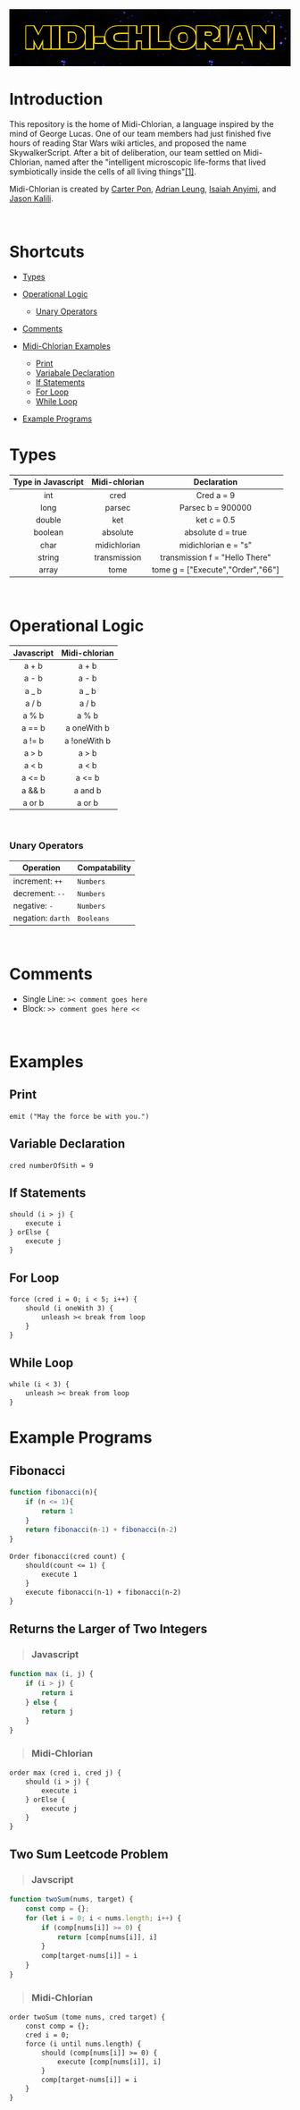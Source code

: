 <div align="center">
<img src="https://raw.githubusercontent.com/cpon00/midi-chlorian/main/docs/midichlorianlogo.png" />
</div>

# Introduction
This repository is the home of Midi-Chlorian, a language inspired by the mind of George Lucas. One of our team members had just finished five hours of reading Star Wars wiki articles, and proposed the name SkywalkerScript. After a bit of deliberation, our team settled on Midi-Chlorian, named after the "intelligent microscopic life-forms that lived symbiotically inside the cells of all living things"[[1]](https://starwars.fandom.com/wiki/Midi-chlorian). 

Midi-Chlorian is created by [Carter Pon](https://github.com/cpon00), [Adrian Leung](https://github.com/AdrianLearn), [Isaiah Anyimi](https://github.com/ianyimi), and [Jason Kalili](https://github.com/jkalili).

</br>

# Shortcuts
- [ Types ](#types)
- [ Operational Logic ](#operational-logic)
    - [ Unary Operators](#unary-operators) 
    
- [ Comments ](#comments)
- [ Midi-Chlorian Examples ](#examples)
    - [Print](#print)
    - [Variabale Declaration](#variable-declaration)
    - [If Statements](#if-statements)
    - [For Loop](#for-loop)
    - [While Loop](#while-loop)
- [Example Programs](#example-programs)





# Types

|Type in Javascript|Midi-chlorian|           Declaration              |
|:----------------:|:-----------:| :-------------------------------:  |
|      int         |  cred       |            Cred a = 9              |
|      long        |  parsec     |          Parsec b = 900000         |
|      double      |  ket        |            ket c = 0.5             |
|      boolean     |  absolute   |          absolute d = true         |
|      char        | midichlorian|          midichlorian e = "s"      |
|      string      |transmission |    transmission f = "Hello There"  |
|      array       |tome         | tome g = ["Execute","Order","66"]  |
</br>

# Operational Logic

| Javascript | Midi-chlorian |
| :--------: | :-----------: |
|   a + b    |     a + b     |
|   a - b    |     a - b     |
|   a \_ b   |    a \_ b     |
|   a / b    |     a / b     |
|   a % b    |     a % b     |
|   a == b   |  a oneWith b  |
|   a != b   | a !oneWith b  |
|   a > b    |     a > b     |
|   a < b    |     a < b     |
|   a <= b   |    a <= b     |
|   a && b   |    a and b    |
|   a or b   |    a or b     |
</br>

### Unary Operators

| Operation      |  Compatability |
| -------------- | ------------------ |
| increment: `++` | `Numbers`          |
| decrement: `--` | `Numbers`          |
| negative: `-`   | `Numbers`          |
| negation: `darth` | `Booleans`         |

<br/>


# Comments
- Single Line: ```>< comment goes here```
- Block: ```>> comment goes here << ```

<br/> 

# Examples

## Print
```
emit ("May the force be with you.")
```

## Variable Declaration
```
cred numberOfSith = 9

```
## If Statements
```
should (i > j) {
    execute i
} orElse {
    execute j
}
```   
## For Loop
```
force (cred i = 0; i < 5; i++) {
    should (i oneWith 3) {
        unleash >< break from loop
    }
}
```

## While Loop
```
while (i < 3) {
    unleash >< break from loop
}

```

# Example Programs 

## Fibonacci
``` Javascript
function fibonacci(n){
    if (n <= 1){
        return 1
    }
    return fibonacci(n-1) + fibonacci(n-2)
}
```
```
Order fibonacci(cred count) {
    should(count <= 1) {
        execute 1
    }
    execute fibonacci(n-1) + fibonacci(n-2)
}
```

## Returns the Larger of Two Integers
>### Javascript

```JavaScript
function max (i, j) {
    if (i > j) {
        return i
    } else {
        return j
    }
}
```

>### Midi-Chlorian
```
order max (cred i, cred j) {
    should (i > j) {
        execute i
    } orElse {
        execute j
    }
}
```

## Two Sum Leetcode Problem
>### Javscript


```JavaScript
function twoSum(nums, target) {
    const comp = {};
    for (let i = 0; i < nums.length; i++) {
        if (comp[nums[i]] >= 0) {
            return [comp[nums[i]], i]
        }
        comp[target-nums[i]] = i
    }
}
```

>### Midi-Chlorian

```
order twoSum (tome nums, cred target) {
    const comp = {};
    cred i = 0;
    force (i until nums.length) {
        should (comp[nums[i]] >= 0) {
            execute [comp[nums[i]], i]
        }
        comp[target-nums[i]] = i
    }
}
```

